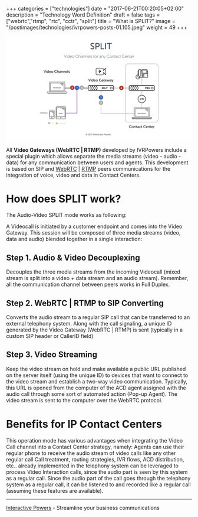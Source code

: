 +++
categories = ["technologies"]
date = "2017-06-21T00:20:05+02:00"
description = "Technology Word Definition"
draft = false
tags = ["webrtc","rtmp", "rtc", "cctr", "split"]
title = "What is SPLIT?"
image = "/postimages/technologies/ivrpowers-posts-01.105.jpeg"
weight = 49
+++

![SPLIT](/postimages/technologies/ivrpowers-posts-01.111.jpeg)

All **Video Gateways (WebRTC | RTMP)** developed by IVRPowers include a special plugin which allows separate the media streams (video - audio - data) for any communication between users and agents. This development is based on SIP and [WebRTC](http://blog.ivrpowers.com/post/technologies/what-is-webrtc/) | [RTMP](http://blog.ivrpowers.com/post/technologies/what-is-rtmp/) peers communications for the integration of voice, video and data in Contact Centers.

# How does SPLIT work?

The Audio-Video SPLIT mode works as following:

A Videocall is initiated by a customer endpoint and comes into the Video Gateway. This session will be composed of three media streams (video, data and audio) blended together in a single interaction:

## Step 1. Audio & Video Decouplexing
Decouples the three media streams from the incoming Videocall (mixed stream is split into a video + data stream and an audio stream). Remember, all the communication channel between peers works in Full Duplex.

## Step 2. WebRTC | RTMP to SIP Converting
Converts the audio stream to a regular SIP call that can be transferred to an external telephony system. Along with the call signaling, a unique ID generated by the Video Gateway (WebRTC | RTMP) is sent (typically in a custom SIP header or CallerID field)

## Step 3. Video Streaming
Keep the video stream on hold and make available a public URL published on the server itself (using the unique ID) to devices that want to connect to the video stream and establish a two-way video communication. Typically, this URL is opened from the computer of the ACD agent assigned with the audio call through some sort of automated action (Pop-up Agent). The video stream is sent to the computer over the WebRTC protocol.

# Benefits for IP Contact Centers
This operation mode has various advantages when integrating the Video Call channel into a Contact Center strategy, namely: Agents can use their regular phone to receive the audio stream of video calls like any other regular call Call treatment, routing strategies, IVR flows, ACD distribution, etc.. already implemented in the telephony system can be leveraged to process Video Interaction calls, since the audio part is seen by this system as a regular call. Since the audio part of the call goes through the telephony system as a regular call, it can be listened to and recorded like a regular call (assuming these features are available).

---
[Interactive Powers](http://www.ivrpowers.com/) - Streamline your business communications
